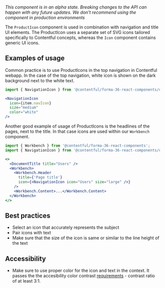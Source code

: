 *This component is in an alpha state. Breaking changes to the API can happen with any future updates. We don't recommend using the component in production environments*

The `ProductIcon` component is used in combination with navigation and title UI elements. The ProductIcon uses a separate set of SVG icons tailored specifically to Contentful concepts, whereas the `Icon` component contains generic UI icons.

## Examples of usage

Common practice is to use ProductIcons in the top navigation in Contentful webapp. In the case of the top navigation, white icon is shown on the dark background next to the white text.

```jsx
import { NavigationIcon } from '@contentful/forma-36-react-components/dist/alpha';

<NavigationIcon
  icon={item.navIcon}
  size="medium"
  color="white"
/>

```

Another good example of usage of ProductIcons is the headlines of the pages, next to the title. In that case icons are used within our `Workbench` component.

```jsx
import { Workbench } from '@contentful/forma-36-react-components';
import { NavigationIcon } from '@contentful/forma-36-react-components/dist/alpha';

<>
  <DocumentTitle title="Users" />
  <Workbench>
    <Workbench.Header
      title={'Page title'}
      icon={<NavigationIcon icon="Users" size="large" />}
    />
    <Workbench.Content>...</Workbench.Content>
  </Workbench>
</>
```

## Best practices

- Select an icon that accurately represents the subject
- Pair icons with text
- Make sure that the size of the icon is same or similar to the line height of the text

## Accessibility

- Make sure to use proper color for the icon and text in the context. It passes the the accesibility color contrast [requirements](https://www.w3.org/TR/UNDERSTANDING-WCAG20/visual-audio-contrast-contrast.html) - contrast ratio of at least 3:1.

